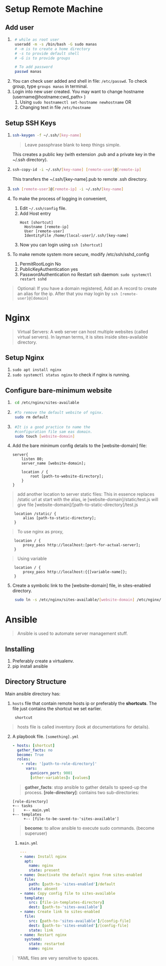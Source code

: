 # Setup Remote Machine
## Add user
1. ```bash
    # while as root user
    useradd -m -s /bin/bash -G sudo manas
    # -m is to create a home directory
    # -s to provide default shell
    # -G is to provide groups

    # To add password
    passwd manas
    ```
2. You can check user added and shell in file: `/etc/passwd`.
To check group, type `groups manas` in terminal.
3. Login into new user created.
You may want to change hostname (username@hostname:cwd_path> )
    1. Using `sudo hostnamectl set-hostname newhostname` 
    OR
    2. Changing text in file `/etc/hostname`

## Setup SSH Keys
1.  ```bash
    ssh-keygen -f ~/.ssh/[key-name]
    ```
    >Leave passphrase blank to keep things simple.

    This creates a public key (with extension .pub and a private key in the ~/.ssh directory).
2.  ```bash
    ssh-copy-id -i ~/.ssh/[key-name] [remote-user]@[remote-ip]
    ```
    This transfers the ~/.ssh/[key-name].pub to remote .ssh directory.
3.  ```bash
    ssh [remote-user]@[remote-ip] -i ~/.ssh/[key-name]
    ```
4. To make the process of logging in convenient,
   1. Edit `~/.ssh/config` file.
   2. Add Host entry
      ```
      Host [shortcut]
        Hostname [remote-ip]
        User [remote-user]
        IdentityFile /home/[local-user]/.ssh/[key-name]
      ```
    3. Now you can login using `ssh [shortcut]`
5. To make remote system more secure, modify /etc/ssh/sshd_config
   1. PermitRootLogin No
   2. PublicKeyAuthentication yes
   3. PasswordAuthentication no
    Restart ssh daemon: ```sudo systemctl restart sshd```

>Optional: If you have a domain registered,
>Add an A record to create an alias for the ip.
>After that you may login by 
`ssh [remote-user]@[domain]`

# Nginx
>Virtual Servers: A web server can host multiple websites (called virtual servers). In layman terms, it is sites inside sites-available directory.
## Setup Nginx
1. `sudo apt install nginx`
2. `sudo systemctl status nginx` to check if nginx is running.

## Configure bare-minimum website
1. ```bash
    cd /etc/nginx/sites-available
    ```
2. ```bash
    #To remove the default website of nginx.
    sudo rm default 
    ```
3. ```bash
    #It is a good practice to name the
    #configuration file sam eas domain.
    sudo touch [website-domain]
    ```
4. Add the bare minimum config details to the [website-domain] file:
    ```nginx
    server{
        listen 80;
        server_name [website-domain];

        location / {
            root [path-to-website-directory];
        }
    }
    ```
>add another location to server static files:
>This in essence replaces /static url at start with the alias, ie [website-domain]/static/test.js will give file [website-domain]/[path-to-static-directory]/test.js
```nginx
    location /static/ {
        alias [path-to-static-directory];
    }
```
>To use nginx as proxy, 
```nginx
    location / {
        proxy_pass http://localhost:[port-for-actual-server];
    }
```
>Using variable
```nginx
    location / {
        proxy_pass http://localhost:{{[variable-name]};
    }
```
 
5. Create a symbolic link to the [website-domain] file, in sites-enabled directory.
   ```bash
    sudo ln -s /etc/nginx/sites-available/[website-domain] /etc/nginx/sites-enabled/[website-domain]
   ```

# Ansible
>Ansible is used to automate server management stuff.
## Installing
1. Preferably create a virtualenv.
2. pip install ansible

## Directory Structure
Main ansible directory has:
1. `hosts` file that contain remote hosts ip or preferably the **shortcuts**.
   The file just contains the shortcut we set earlier.
   ```
    shortcut
   ```
>hosts file is called inventory (look at documentations for details).
2. A playbook file. `[something].yml`
   ```yaml
   - hosts: [shortcut]
     gather_facts: no
     become: True
     roles:
       - role: '[path-to-role-directory]'
         vars:
           gunicorn_port: 9001
           [other-variables]: [values]
   ```
   >**gather_facts**: stop ansible to gather details to speed-up the process.
   >**[role-directory]**: contains two sub-directories:
   ```
   [role-directory]
   +-- tasks
   |    +-- main.yml
   +-- templates
        +-- [file-to-be-saved-to-'sites-available']
   ```
   >**become**: to allow ansible to execute sudo commands. (become superuser)
   1. `main.yml`
      ```yaml
      ---
      - name: Install nginx
        apt:
          name: nginx
          state: present
      - name: Deactivate the default nginx from sites-enabled
        file:
          path: [path-to-'sites-enabled']/default
          state: absent
      - name: Copy config file to sites-available
        template:
          src: [file-in-templates-directory]
          dest: [path-to-'sites-available']
      - name: Create link to sites-enabled
        file:
          src: [path-to-'sites-available']/[config-file]
          dest: [path-to-'sites-enabled']/[config-file]
          state: link
      - name: Restart nginx
        systemd:
          state: restarted
          name: nginx
      ```
>YAML files are very sensitive to spaces.
